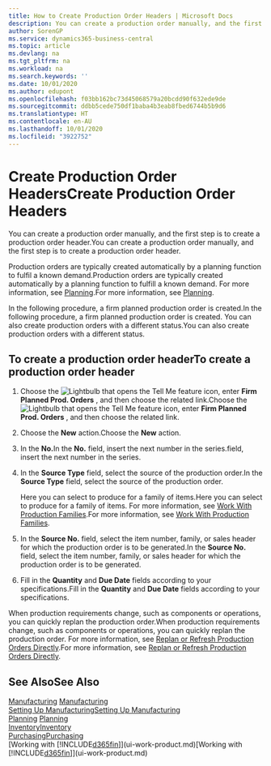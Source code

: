 ```yaml
---
title: How to Create Production Order Headers | Microsoft Docs
description: You can create a production order manually, and the first step is to create a production order header.
author: SorenGP
ms.service: dynamics365-business-central
ms.topic: article
ms.devlang: na
ms.tgt_pltfrm: na
ms.workload: na
ms.search.keywords: ''
ms.date: 10/01/2020
ms.author: edupont
ms.openlocfilehash: f03bb162bc73d45068579a20bcdd90f632ede9de
ms.sourcegitcommit: ddbb5cede750df1baba4b3eab8fbed6744b5b9d6
ms.translationtype: HT
ms.contentlocale: en-AU
ms.lasthandoff: 10/01/2020
ms.locfileid: "3922752"
---
```

# <a name="create-production-order-headers"></a><span data-ttu-id="bd185-103">Create Production Order Headers</span><span class="sxs-lookup"><span data-stu-id="bd185-103">Create Production Order Headers</span></span>
<span data-ttu-id="bd185-104">You can create a production order manually, and the first step is to create a production order header.</span><span class="sxs-lookup"><span data-stu-id="bd185-104">You can create a production order manually, and the first step is to create a production order header.</span></span>

<span data-ttu-id="bd185-105">Production orders are typically created automatically by a planning function to fulfil a known demand.</span><span class="sxs-lookup"><span data-stu-id="bd185-105">Production orders are typically created automatically by a planning function to fulfill a known demand.</span></span> <span data-ttu-id="bd185-106">For more information, see [Planning](production-planning.md).</span><span class="sxs-lookup"><span data-stu-id="bd185-106">For more information, see [Planning](production-planning.md).</span></span>   

<span data-ttu-id="bd185-107">In the following procedure, a firm planned production order is created.</span><span class="sxs-lookup"><span data-stu-id="bd185-107">In the following procedure, a firm planned production order is created.</span></span> <span data-ttu-id="bd185-108">You can also create production orders with a different status.</span><span class="sxs-lookup"><span data-stu-id="bd185-108">You can also create production orders with a different status.</span></span>  

## <a name="to-create-a-production-order-header"></a><span data-ttu-id="bd185-109">To create a production order header</span><span class="sxs-lookup"><span data-stu-id="bd185-109">To create a production order header</span></span>  
1.  <span data-ttu-id="bd185-110">Choose the ![Lightbulb that opens the Tell Me feature](media/ui-search/search_small.png "Tell me what you want to do") icon, enter **Firm Planned Prod. Orders** , and then choose the related link.</span><span class="sxs-lookup"><span data-stu-id="bd185-110">Choose the ![Lightbulb that opens the Tell Me feature](media/ui-search/search_small.png "Tell me what you want to do") icon, enter **Firm Planned Prod. Orders** , and then choose the related link.</span></span>  
2.  <span data-ttu-id="bd185-111">Choose the **New** action.</span><span class="sxs-lookup"><span data-stu-id="bd185-111">Choose the **New** action.</span></span>  
3.  <span data-ttu-id="bd185-112">In the **No.**</span><span class="sxs-lookup"><span data-stu-id="bd185-112">In the **No.**</span></span> <span data-ttu-id="bd185-113">field, insert the next number in the series.</span><span class="sxs-lookup"><span data-stu-id="bd185-113">field, insert the next number in the series.</span></span>  
4.  <span data-ttu-id="bd185-114">In the **Source Type** field, select the source of the production order.</span><span class="sxs-lookup"><span data-stu-id="bd185-114">In the **Source Type** field, select the source of the production order.</span></span>

    <span data-ttu-id="bd185-115">Here you can select to produce for a family of items.</span><span class="sxs-lookup"><span data-stu-id="bd185-115">Here you can select to produce for a family of items.</span></span> <span data-ttu-id="bd185-116">For more information, see [Work With Production Families](production-how-work-family.md).</span><span class="sxs-lookup"><span data-stu-id="bd185-116">For more information, see [Work With Production Families](production-how-work-family.md).</span></span>
5.  <span data-ttu-id="bd185-117">In the **Source No.** field, select the item number, family, or sales header for which the production order is to be generated.</span><span class="sxs-lookup"><span data-stu-id="bd185-117">In the **Source No.** field, select the item number, family, or sales header for which the production order is to be generated.</span></span>  
6.  <span data-ttu-id="bd185-118">Fill in the **Quantity** and **Due Date** fields according to your specifications.</span><span class="sxs-lookup"><span data-stu-id="bd185-118">Fill in the **Quantity** and **Due Date** fields according to your specifications.</span></span>  

<span data-ttu-id="bd185-119">When production requirements change, such as components or operations, you can quickly replan the production order.</span><span class="sxs-lookup"><span data-stu-id="bd185-119">When production requirements change, such as components or operations, you can quickly replan the production order.</span></span> <span data-ttu-id="bd185-120">For more information, see [Replan or Refresh Production Orders Directly](production-how-to-replan-refresh-production-orders.md).</span><span class="sxs-lookup"><span data-stu-id="bd185-120">For more information, see [Replan or Refresh Production Orders Directly](production-how-to-replan-refresh-production-orders.md).</span></span> 

## <a name="see-also"></a><span data-ttu-id="bd185-121">See Also</span><span class="sxs-lookup"><span data-stu-id="bd185-121">See Also</span></span>  
<span data-ttu-id="bd185-122">[Manufacturing](production-manage-manufacturing.md)  </span><span class="sxs-lookup"><span data-stu-id="bd185-122">[Manufacturing](production-manage-manufacturing.md)  </span></span>  
[<span data-ttu-id="bd185-123">Setting Up Manufacturing</span><span class="sxs-lookup"><span data-stu-id="bd185-123">Setting Up Manufacturing</span></span>](production-configure-production-processes.md)  
<span data-ttu-id="bd185-124">[Planning](production-planning.md)    </span><span class="sxs-lookup"><span data-stu-id="bd185-124">[Planning](production-planning.md)    </span></span>  
[<span data-ttu-id="bd185-125">Inventory</span><span class="sxs-lookup"><span data-stu-id="bd185-125">Inventory</span></span>](inventory-manage-inventory.md)  
[<span data-ttu-id="bd185-126">Purchasing</span><span class="sxs-lookup"><span data-stu-id="bd185-126">Purchasing</span></span>](purchasing-manage-purchasing.md)  
<span data-ttu-id="bd185-127">[Working with [!INCLUDE[d365fin](includes/d365fin_md.md)]](ui-work-product.md)</span><span class="sxs-lookup"><span data-stu-id="bd185-127">[Working with [!INCLUDE[d365fin](includes/d365fin_md.md)]](ui-work-product.md)</span></span>
